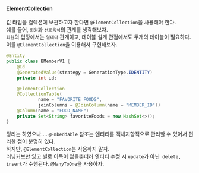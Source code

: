 #### ElementCollection
값 타임을 컬렉션에 보관하고자 한다면 `@ElementCollection`을 사용해야 한다.  
예를 들어, `회원`과 `선호음식`의 관계를 생각해보자.  
`회원`의 입장에서는 `일대다` 관계이고, 테이블 설계 관점에서도 두개의 테이블이 필요하다.  
이를 `@ElementCollection`을 이용해서 구현해보자.

~~~java
@Entity
public class BMemberV1 {
    @Id
    @GeneratedValue(strategy = GenerationType.IDENTITY)
    private int id;

    @ElementCollection
    @CollectionTable(
            name = "FAVORITE_FOODS",
            joinColumns = @JoinColumn(name = "MEMBER_ID"))
    @Column(name = "FOOD_NAME")
    private Set<String> favoriteFoods = new HashSet<>();
}
~~~

정리는 하였으나....
`@Embeddable` 참조는 엔티티를 객체지향적으로 관리할 수 있어서 편리한 점이 분명히 있다.  
하지만, `@ElementCollection`는 사용하지 말자.  
러닝커브만 있고 별로 이득이 없을뿐더러 엔티티 수정 시 `update`가 아닌` delete, insert`가 수행된다. `@ManyToOne`을 사용하자.  